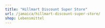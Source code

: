 ```yaml
---
title: "Hillmart Discount Super Store"
url: /jamaica/hillmart-discount-super-store/
shop: Lebensmittel
---
```

